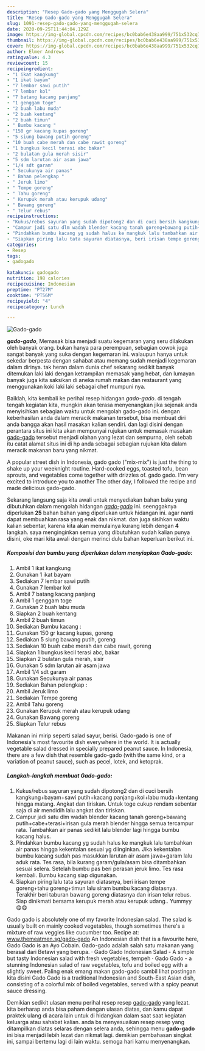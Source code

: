 ```yaml
---
description: "Resep Gado-gado yang Menggugah Selera"
title: "Resep Gado-gado yang Menggugah Selera"
slug: 1091-resep-gado-gado-yang-menggugah-selera
date: 2020-09-25T11:44:04.129Z
image: https://img-global.cpcdn.com/recipes/bc0bab6e438aa999/751x532cq70/gado-gado-foto-resep-utama.jpg
thumbnail: https://img-global.cpcdn.com/recipes/bc0bab6e438aa999/751x532cq70/gado-gado-foto-resep-utama.jpg
cover: https://img-global.cpcdn.com/recipes/bc0bab6e438aa999/751x532cq70/gado-gado-foto-resep-utama.jpg
author: Elmer Andrews
ratingvalue: 4.3
reviewcount: 15
recipeingredient:
- "1 ikat kangkung"
- "1 ikat bayam"
- "7 lembar sawi putih"
- "7 lembar kol"
- "7 batang kacang panjang"
- "1 genggam toge"
- "2 buah labu muda"
- "2 buah kentang"
- "2 buah timun"
- " Bumbu kacang "
- "150 gr kacang kupas goreng"
- "5 siung bawang putih goreng"
- "10 buah cabe merah dan cabe rawit goreng"
- "1 bungkus kecil terasi abc bakar"
- "2 bulatan gula merah sisir"
- "5 sdm larutan air asam jawa"
- "1/4 sdt garam"
- " Secukunya air panas"
- " Bahan pelengkap "
- " Jeruk limo"
- " Tempe goreng"
- " Tahu goreng"
- " Kerupuk merah atau kerupuk udang"
- " Bawang goreng"
- " Telur rebus"
recipeinstructions:
- "Kukus/rebus sayuran yang sudah dipotong2 dan di cuci bersih kangkung+bayam+sawi putih+kacang panjang+kol+labu muda+kentang hingga matang. Angkat dan tiriskan. Untuk toge cukup rendam sebentar saja di air mendidih lalu angkat dan tiriskan."
- "Campur jadi satu dlm wadah blender kacang tanah goreng+bawang putih+cabe+terasi+irisan gula merah blender hingga semua tercampur rata. Tambahkan air panas sedikit lalu blender lagi hingga bumbu kacang halus."
- "Pindahkan bumbu kacang yg sudah halus ke mangkuk lalu tambahkan air panas hingga kekentalan sesuai yg diinginkan. Jika kekentalan bumbu kacang sudah pas masukkan larutan air asam jawa+garam lalu aduk rata. Tes rasa, bila kurang garam/gula/asam bisa ditambahkan sesuai selera. Setelah bumbu pas beri perasan jeruk limo. Tes rasa kembali. Bumbu kacang siap digunakan."
- "Siapkan piring lalu tata sayuran diatasnya, beri irisan tempe goreng+tahu goreng+timun lalu siram bumbu kacang diatasnya. Terakhir beri taburan bawang goreng diatasnya dan irisan telur rebus. Siap dinikmati bersama kerupuk merah atau kerupuk udang.. Yummyy 😋😋"
categories:
- Resep
tags:
- gadogado

katakunci: gadogado 
nutrition: 198 calories
recipecuisine: Indonesian
preptime: "PT27M"
cooktime: "PT56M"
recipeyield: "4"
recipecategory: Lunch

---
```



![Gado-gado](https://img-global.cpcdn.com/recipes/bc0bab6e438aa999/751x532cq70/gado-gado-foto-resep-utama.jpg)

<b><i>gado-gado</i></b>, Memasak bisa menjadi suatu kegemaran yang seru dilakukan oleh banyak orang. bukan hanya para perempuan, sebagian cowok juga sangat banyak yang suka dengan kegemaran ini. walaupun hanya untuk sekedar berpesta dengan sahabat atau memang sudah menjadi kegemaran dalam dirinya. tak heran dalam dunia chef sekarang sedikit banyak ditemukan laki laki dengan ketrampilan memasak yang hebat, dan lumayan banyak juga kita saksikan di aneka rumah makan dan restaurant yang menggunakan koki laki laki sebagai chef mumpuni nya.

Baiklah, kita kembali ke perihal resep hidangan <i>gado-gado</i>. di tengah tengah kegiatan kita, mungkin akan terasa menyenangkan jika sejenak anda menyisihkan sebagian waktu untuk mengolah gado-gado ini. dengan keberhasilan anda dalam meracik makanan tersebut, bisa membuat diri anda bangga akan hasil masakan kalian sendiri. dan lagi disini dengan perantara situs ini kita akan mempunyai rujukan untuk memasak masakan <u>gado-gado</u> tersebut menjadi olahan yang lezat dan sempurna, oleh sebab itu catat alamat situs ini di hp anda sebagai sebagian rujukan kita dalam meracik makanan baru yang nikmat.

A popular street dish in Indonesia, gado gado (&#34;mix-mix&#34;) is just the thing to shake up your weeknight routine. Hard-cooked eggs, toasted tofu, bean sprouts, and vegetables come together with drizzles of. gado gado. I&#39;m very excited to introduce you to another The other day, I followed the recipe and made delicious gado-gado.


Sekarang langsung saja kita awali untuk menyediakan bahan baku yang dibutuhkan dalam mengolah hidangan <u><i>gado-gado</i></u> ini. seenggaknya diperlukan <b>25</b> bahan bahan yang diperlukan untuk hidangan ini. agar nanti dapat membuahkan rasa yang enak dan nikmat. dan juga sisihkan waktu kalian sebentar, karena kita akan memulainya kurang lebih dengan <b>4</b> langkah. saya menginginkan semua yang dibutuhkan sudah kalian punya disini, oke mari kita awali dengan merinci dulu bahan keperluan berikut ini.

<!--inarticleads1-->

##### Komposisi dan bumbu yang diperlukan dalam menyiapkan Gado-gado:

1. Ambil 1 ikat kangkung
1. Gunakan 1 ikat bayam
1. Sediakan 7 lembar sawi putih
1. Gunakan 7 lembar kol
1. Ambil 7 batang kacang panjang
1. Ambil 1 genggam toge
1. Gunakan 2 buah labu muda
1. Siapkan 2 buah kentang
1. Ambil 2 buah timun
1. Sediakan  Bumbu kacang :
1. Gunakan 150 gr kacang kupas, goreng
1. Sediakan 5 siung bawang putih, goreng
1. Sediakan 10 buah cabe merah dan cabe rawit, goreng
1. Siapkan 1 bungkus kecil terasi abc, bakar
1. Siapkan 2 bulatan gula merah, sisir
1. Gunakan 5 sdm larutan air asam jawa
1. Ambil 1/4 sdt garam
1. Gunakan  Secukunya air panas
1. Sediakan  Bahan pelengkap :
1. Ambil  Jeruk limo
1. Sediakan  Tempe goreng
1. Ambil  Tahu goreng
1. Gunakan  Kerupuk merah atau kerupuk udang
1. Gunakan  Bawang goreng
1. Siapkan  Telur rebus


Makanan ini mirip seperti salad sayur, berisi. Gado-gado is one of Indonesia&#39;s most favourite dish everywhere in the world. It is actually vegetable salad dressed in specially prepared peanut sauce. In Indonesia, there are a few dish that resemble gado-gado (with the same kind, or a variation of peanut sauce), such as pecel, lotek, and ketoprak. 

<!--inarticleads2-->

##### Langkah-langkah membuat Gado-gado:

1. Kukus/rebus sayuran yang sudah dipotong2 dan di cuci bersih kangkung+bayam+sawi putih+kacang panjang+kol+labu muda+kentang hingga matang. Angkat dan tiriskan. Untuk toge cukup rendam sebentar saja di air mendidih lalu angkat dan tiriskan.
1. Campur jadi satu dlm wadah blender kacang tanah goreng+bawang putih+cabe+terasi+irisan gula merah blender hingga semua tercampur rata. Tambahkan air panas sedikit lalu blender lagi hingga bumbu kacang halus.
1. Pindahkan bumbu kacang yg sudah halus ke mangkuk lalu tambahkan air panas hingga kekentalan sesuai yg diinginkan. Jika kekentalan bumbu kacang sudah pas masukkan larutan air asam jawa+garam lalu aduk rata. Tes rasa, bila kurang garam/gula/asam bisa ditambahkan sesuai selera. Setelah bumbu pas beri perasan jeruk limo. Tes rasa kembali. Bumbu kacang siap digunakan.
1. Siapkan piring lalu tata sayuran diatasnya, beri irisan tempe goreng+tahu goreng+timun lalu siram bumbu kacang diatasnya. Terakhir beri taburan bawang goreng diatasnya dan irisan telur rebus. Siap dinikmati bersama kerupuk merah atau kerupuk udang.. Yummyy 😋😋


Gado gado is absolutely one of my favorite Indonesian salad. The salad is usually built on mainly cooked vegetables, though sometimes there&#39;s a mixture of raw veggies like cucumber too. Recipe at: www.themeatmen.sg/gado-gado An Indonesian dish that is a favourite here, Gado Gado is an Ayo Cobain. Gado-gado adalah salah satu makanan yang berasal dari Betawi yang berupa. · Gado Gado Indonesian Salad - A simple but tasty Indonesian salad with fresh vegetables, tempeh · Gado Gado - a stunning Indonesian salad of raw vegetables, tofu and boiled egg with a slightly sweet. Paling enak emang makan gado-gado sambil lihat postingan kita disini  Gado Gado is a traditional Indonesian and South-East Asian dish, consisting of a colorful mix of boiled vegetables, served with a spicy peanut sauce dressing. 

Demikian sedikit ulasan menu perihal resep resep <u>gado-gado</u> yang lezat. kita berharap anda bisa paham dengan ulasan diatas, dan kamu dapat praktek ulang di acara lain untuk di hidangkan dalam saat saat kegiatan keluarga atau sahabat kalian. anda bs menyesuaikan resep resep yang ditampilkan diatas selaras dengan selera anda, sehingga menu <b>gado-gado</b> ini bisa menjadi lebih lezat dan nikmat lagi. demikian pembahasan singkat ini, sampai bertemu lagi di lain waktu. semoga hari kamu menyenangkan.
